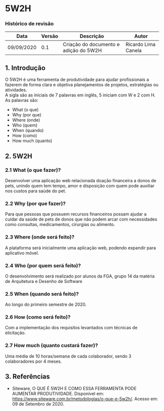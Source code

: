 # 5W2H
### Histórico de revisão
Data | Versão | Descrição | Autor |
--------- | ------ | ------------ | --------- |
09/09/2020 | 0.1 | Criação do documento e adição do 5W2H | Ricardo Lima Canela |

## 1. Introdução
O 5W2H é uma ferramenta de produtividade para ajudar profissionais a fazerem de forma clara e objetiva planejamentos de projetos, estratégias ou atividades.  
A sigla são as iniciais de 7 palavras em inglês, 5 iniciam com W e 2 com H. As palavras são:

* What (o que) 
* Why (por que) 
* Where (onde)
* Who (quem)
* When (quando)
* How (como)
* How much (quanto)

## 2. 5W2H

### 2.1 What (o que fazer)?
Desenvolver uma aplicação web relacionada doação financeira a donos de pets, unindo quem tem tempo, amor e disposição com quem pode auxiliar nos custos para saúde do pet.

### 2.2 Why (por que fazer)?
Para que pessoas que possuem recursos financeiros possam ajudar a cuidar da saúde de pets de donos que não podem arcar com necessidades como consultas, medicamentos, cirurgias ou alimento.


### 2.3 Where (onde será feito)?
A plataforma será inicialmente uma aplicação web, podendo expandir para aplicativo móvel.

### 2.4 Who (por quem será feito)?
O desenvolvimento será realizado por alunos da FGA, grupo 14 da matéria de Arquitetura e Desenho de Software

### 2.5 When (quando será feito)?
Ao longo do primeiro semestre de 2020.

### 2.6 How (como será feito)?
Com a implementação dos requisitos levantados com técnicas de elicitação.

### 2.7 How much (quanto custará fazer)?
Uma média de 10 horas/semana de cada colaborador, sendo 3 colaboradores por 4 meses.

## 3. Referências
* Siteware, O QUE É 5W2H E COMO ESSA FERRAMENTA PODE AUMENTAR PRODUTIVIDADE. Disponível em: <https://www.siteware.com.br/metodologias/o-que-e-5w2h/>. Acesso em: 09 de Setembro de 2020.
